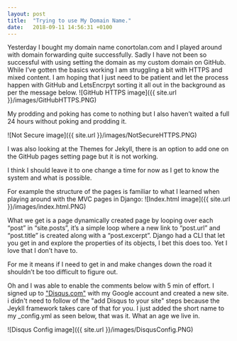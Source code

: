 ```yaml
---
layout: post
title:  "Trying to use My Domain Name."
date:   2018-09-11 14:56:31 +0100
---
```


Yesterday I bought my domain name conortolan.com and I played around with domain forwarding quite successfully. Sadly I have not been so successful with using setting the domain as my custom domain on GitHub. While I’ve gotten the basics working I am struggling a bit with HTTPS and mixed content. I am hoping that I just need to be patient and let the process happen with GitHub and LetsEncrpyt sorting it all out in the background as per the message below.
![GitHub HTTPS image]({{ site.url }}/images/GitHubHTTPS.PNG)

My prodding and poking has come to nothing but I also haven’t waited a full 24 hours without poking and prodding it.

![Not Secure image]({{ site.url }}/images/NotSecureHTTPS.PNG)

I was also looking at the Themes for Jekyll, there is an option to add one on the GitHub pages setting page but it is not working. 

I think I should leave it to one change a time for now as I get to know the system and what is possible. 

For example the structure of the pages is familiar to what I learned when playing around with the MVC pages in Django: 
![Index.html image]({{ site.url }}/images/index.html.PNG)

What we get is a page dynamically created page by looping over each “post” in “site.posts”, it’s a simple loop where a new link to “post.url” and “post.title” is created along with a “post.excerpt”. Django had a CLI that let you get in and explore the properties of its objects, I bet this does too. Yet I love that I don’t have to. 

For me it means if I need to get in and make changes down the road it shouldn’t be too difficult to figure out.

Oh and I was able to enable the comments below with 5 min of effort. I signed up to <a href="disqus.com">"Disqus.com"</a> with my Google account and created a new site. i didn't need to follow of the "add Disqus to your site" steps because the Jeykll framework takes care of that for you. I just added the short name to my _config.yml as seen below, that was it. What an age we live in.

![Disqus Config image]({{ site.url }}/images/DisqusConfig.PNG)
